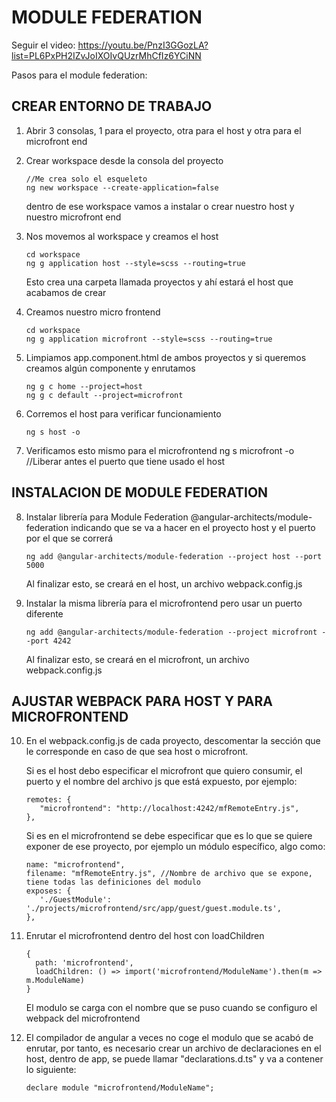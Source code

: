 # MODULE FEDERATION

Seguir el video: https://youtu.be/PnzI3GGozLA?list=PL6PxPH2IZvJoIXOIvQUzrMhCfIz6YCiNN

Pasos para el module federation:

## CREAR ENTORNO DE TRABAJO

1. Abrir 3 consolas, 1 para el proyecto, otra para el host y otra para el microfront end

2. Crear workspace desde la consola del proyecto

   ```
   //Me crea solo el esqueleto
   ng new workspace --create-application=false
   ```

   dentro de ese workspace vamos a instalar o crear nuestro host y nuestro microfront end

3. Nos movemos al workspace y creamos el host

   ```
   cd workspace
   ng g application host --style=scss --routing=true
   ```

   Esto crea una carpeta llamada proyectos y ahí estará el host que acabamos de crear

4. Creamos nuestro micro frontend

   ```
   cd workspace
   ng g application microfront --style=scss --routing=true
   ```

5. Limpiamos app.component.html de ambos proyectos y si queremos creamos algún componente y enrutamos

   ```
   ng g c home --project=host
   ng g c default --project=microfront
   ```

6. Corremos el host para verificar funcionamiento

   ```
   ng s host -o
   ```

7. Verificamos esto mismo para el microfrontend
   ng s microfront -o //Liberar antes el puerto que tiene usado el host

## INSTALACION DE MODULE FEDERATION

8. Instalar librería para Module Federation @angular-architects/module-federation
   indicando que se va a hacer en el proyecto host y el puerto por el que se correrá

   ```
   ng add @angular-architects/module-federation --project host --port 5000
   ```

   Al finalizar esto, se creará en el host, un archivo webpack.config.js

9. Instalar la misma librería para el microfrontend pero usar un puerto diferente
   ```
   ng add @angular-architects/module-federation --project microfront --port 4242
   ```
   Al finalizar esto, se creará en el microfront, un archivo webpack.config.js

## AJUSTAR WEBPACK PARA HOST Y PARA MICROFRONTEND

10. En el webpack.config.js de cada proyecto, descomentar la sección que le corresponde
    en caso de que sea host o microfront.

    Si es el host debo especificar el microfront que quiero consumir, el puerto y el nombre del
    archivo js que está expuesto, por ejemplo:

    ```
    remotes: {
       "microfrontend": "http://localhost:4242/mfRemoteEntry.js",
    },
    ```

    Si es en el microfrontend se debe especificar que es lo que se quiere exponer de ese proyecto,
    por ejemplo un módulo específico, algo como:

    ```
    name: "microfrontend",
    filename: "mfRemoteEntry.js", //Nombre de archivo que se expone, tiene todas las definiciones del modulo
    exposes: {
       './GuestModule': './projects/microfrontend/src/app/guest/guest.module.ts',
    },
    ```

11. Enrutar el microfrontend dentro del host con loadChildren

    ```
    {
      path: 'microfrontend',
      loadChildren: () => import('microfrontend/ModuleName').then(m => m.ModuleName)
    }
    ```

    El modulo se carga con el nombre que se puso cuando se configuro el webpack del microfrontend

12. El compilador de angular a veces no coge el modulo que se acabó de enrutar, por tanto, es necesario
    crear un archivo de declaraciones en el host, dentro de app, se puede llamar "declarations.d.ts" y va a contener lo siguiente:
    ```
    declare module "microfrontend/ModuleName";
    ```

